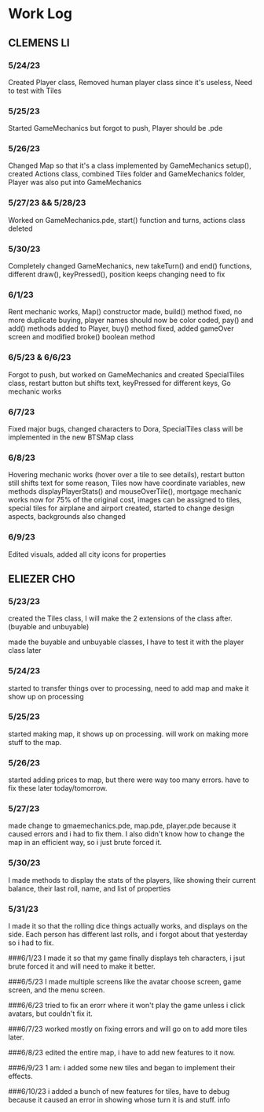 # Work Log

## CLEMENS LI

### 5/24/23

Created Player class, Removed human player class since it's useless, Need to test with Tiles

### 5/25/23

Started GameMechanics but forgot to push, Player should be .pde

### 5/26/23

Changed Map so that it's a class implemented by GameMechanics setup(), created Actions class, combined Tiles folder and GameMechanics folder, Player was also put into GameMechanics

### 5/27/23 && 5/28/23

Worked on GameMechanics.pde, start() function and turns, actions class deleted

### 5/30/23

Completely changed GameMechanics, new takeTurn() and end() functions, different draw(), keyPressed(), position keeps changing need to fix

### 6/1/23

Rent mechanic works, Map() constructor made, build() method fixed, no more duplicate buying, player names should now be color coded, pay() and add() methods added to Player, buy() method fixed, added gameOver screen and modified broke() boolean method

### 6/5/23 & 6/6/23

Forgot to push, but worked on GameMechanics and created SpecialTiles class, restart button but shifts text, keyPressed for different keys, Go mechanic works

### 6/7/23

Fixed major bugs, changed characters to Dora, SpecialTiles class will be implemented in the new BTSMap class

### 6/8/23

Hovering mechanic works (hover over a tile to see details), restart button still shifts text for some reason, Tiles now have coordinate variables, new methods displayPlayerStats() and mouseOverTile(), mortgage mechanic works now for 75% of the original cost, images can be assigned to tiles, special tiles for airplane and airport created, started to change design aspects, backgrounds also changed

### 6/9/23

Edited visuals, added all city icons for properties

## ELIEZER CHO

### 5/23/23

created the Tiles class, I will make the 2 extensions of the class after. (buyable and unbuyable)

made the buyable and unbuyable classes, I have to test it with the player class later

### 5/24/23
started to transfer things over to processing, need to add map and make it show up on processing


### 5/25/23
started making map, it shows up on processing. will work on making more stuff to the map.

### 5/26/23
started adding prices to map, but there were way too many errors. have to fix these later today/tomorrow.

### 5/27/23
made change to gmaemechanics.pde, map.pde, player.pde because it caused errors and i had to fix them. I also didn't know how to change the map in an efficient way, so i just brute forced it.

### 5/30/23
I made methods to display the stats of the players, like showing their current balance, their last roll, name, and list of properties

### 5/31/23
I made it so that the rolling dice things actually works, and displays on the side. Each person has different last rolls, and i forgot about that yesterday so i had to fix.

###6/1/23
I made it so that my game finally displays teh characters, i jsut brute forced it and will need to make it better.

###6/5/23
I made multiple screens like the avatar choose screen, game screen, and the menu screen.

###6/6/23
tried to fix an erorr where it won't play the game unless i click avatars, but couldn't fix it.

###6/7/23
worked mostly on fixing errors and will go on to add more tiles later.

###6/8/23
edited the entire map, i have to add new features to it now.

###6/9/23
1 am: i added some new tiles and began to implement their effects.

###6/10/23
i added a bunch of new features for tiles, have to debug because it caused an error in showing whose turn it is and stuff.
info
